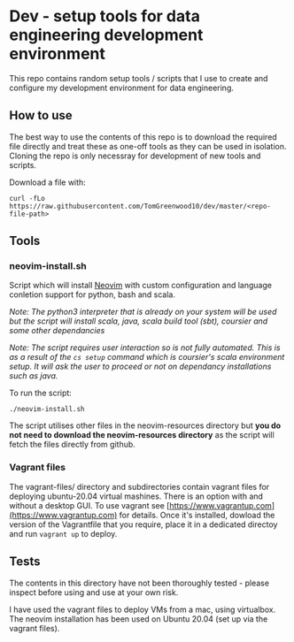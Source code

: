 # Dev - setup tools for data engineering development environment
This repo contains random setup tools / scripts that I use to create and 
configure my development environment for data engineering.

## How to use
The best way to use the contents of this repo is to download the required file
directly and treat these as one-off tools as they can be used in isolation.
Cloning the repo is only necessray for development of new tools and scripts.

Download a file with:
```
curl -fLo https://raw.githubusercontent.com/TomGreenwood10/dev/master/<repo-file-path>
```

## Tools
### neovim-install.sh
Script which will install [Neovim](https://neovim.io) with custom configuration
and language conletion support for python, bash and scala.

*Note: The python3 interpreter that is already on your system will be used but
the script will install scala, java, scala build tool (sbt), coursier and some
other dependancies*

*Note: The script requires user interaction so is not fully automated. This is 
as a result of the `cs setup` command which is coursier's scala environment
setup. It will ask the user to proceed or not on dependancy installations such
as java.*

To run the script:
```
./neovim-install.sh
```

The script utilises other files in the neovim-resources directory but **you do 
not need to download the neovim-resources directory** as the script will fetch
the files directly from github.

### Vagrant files
The vagrant-files/ directory and subdirectories contain vagrant files for 
deploying ubuntu-20.04 virtual mashines. There is an option with and without
a desktop GUI. To use vagrant see 
[https://www.vagrantup.com](https://www.vagrantup.com) for details. Once it's
installed, dowload the version of the Vagrantfile that you require, place it in
a dedicated directoy and run `vagrant up` to deploy.

## Tests
The contents in this directory have not been thoroughly tested - please inspect
before using and use at your own risk.

I have used the vagrant files to deploy VMs from a mac, using virtualbox. The
neovim installation has been used on Ubuntu 20.04 (set up via the vagrant 
files).
